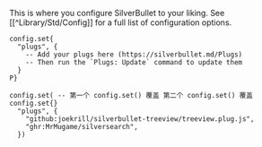 This is where you configure SilverBullet to your liking. See [[^Library/Std/Config]] for a full list of configuration options.

```space-lua
config.set{
  "plugs", {
    -- Add your plugs here (https://silverbullet.md/Plugs)
    -- Then run the `Plugs: Update` command to update them
  }
P}

config.set( -- 第一个 config.set() 覆盖 第二个 config.set() 覆盖 config.set{}
  "plugs", {
    "github:joekrill/silverbullet-treeview/treeview.plug.js",
    "ghr:MrMugame/silversearch",
  })
```
